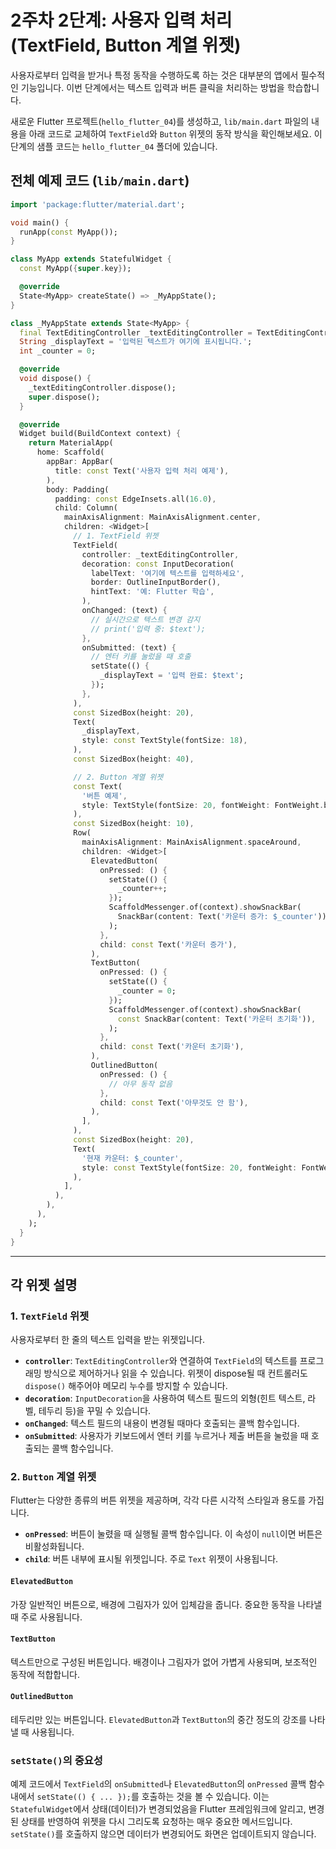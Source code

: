 # 2주차 2단계: 사용자 입력 처리 (TextField, Button 계열 위젯)

사용자로부터 입력을 받거나 특정 동작을 수행하도록 하는 것은 대부분의 앱에서 필수적인 기능입니다. 이번 단계에서는 텍스트 입력과 버튼 클릭을 처리하는 방법을 학습합니다.

새로운 Flutter 프로젝트(`hello_flutter_04`)를 생성하고, `lib/main.dart` 파일의 내용을 아래 코드로 교체하여 `TextField`와 `Button` 위젯의 동작 방식을 확인해보세요. 이 단계의 샘플 코드는 `hello_flutter_04` 폴더에 있습니다.

## 전체 예제 코드 (`lib/main.dart`)

```dart
import 'package:flutter/material.dart';

void main() {
  runApp(const MyApp());
}

class MyApp extends StatefulWidget {
  const MyApp({super.key});

  @override
  State<MyApp> createState() => _MyAppState();
}

class _MyAppState extends State<MyApp> {
  final TextEditingController _textEditingController = TextEditingController();
  String _displayText = '입력된 텍스트가 여기에 표시됩니다.';
  int _counter = 0;

  @override
  void dispose() {
    _textEditingController.dispose();
    super.dispose();
  }

  @override
  Widget build(BuildContext context) {
    return MaterialApp(
      home: Scaffold(
        appBar: AppBar(
          title: const Text('사용자 입력 처리 예제'),
        ),
        body: Padding(
          padding: const EdgeInsets.all(16.0),
          child: Column(
            mainAxisAlignment: MainAxisAlignment.center,
            children: <Widget>[
              // 1. TextField 위젯
              TextField(
                controller: _textEditingController,
                decoration: const InputDecoration(
                  labelText: '여기에 텍스트를 입력하세요',
                  border: OutlineInputBorder(),
                  hintText: '예: Flutter 학습',
                ),
                onChanged: (text) {
                  // 실시간으로 텍스트 변경 감지
                  // print('입력 중: $text');
                },
                onSubmitted: (text) {
                  // 엔터 키를 눌렀을 때 호출
                  setState(() {
                    _displayText = '입력 완료: $text';
                  });
                },
              ),
              const SizedBox(height: 20),
              Text(
                _displayText,
                style: const TextStyle(fontSize: 18),
              ),
              const SizedBox(height: 40),

              // 2. Button 계열 위젯
              const Text(
                '버튼 예제',
                style: TextStyle(fontSize: 20, fontWeight: FontWeight.bold),
              ),
              const SizedBox(height: 10),
              Row(
                mainAxisAlignment: MainAxisAlignment.spaceAround,
                children: <Widget>[
                  ElevatedButton(
                    onPressed: () {
                      setState(() {
                        _counter++;
                      });
                      ScaffoldMessenger.of(context).showSnackBar(
                        SnackBar(content: Text('카운터 증가: $_counter')),
                      );
                    },
                    child: const Text('카운터 증가'),
                  ),
                  TextButton(
                    onPressed: () {
                      setState(() {
                        _counter = 0;
                      });
                      ScaffoldMessenger.of(context).showSnackBar(
                        const SnackBar(content: Text('카운터 초기화')),
                      );
                    },
                    child: const Text('카운터 초기화'),
                  ),
                  OutlinedButton(
                    onPressed: () {
                      // 아무 동작 없음
                    },
                    child: const Text('아무것도 안 함'),
                  ),
                ],
              ),
              const SizedBox(height: 20),
              Text(
                '현재 카운터: $_counter',
                style: const TextStyle(fontSize: 20, fontWeight: FontWeight.bold),
              ),
            ],
          ),
        ),
      ),
    );
  }
}
```

---

## 각 위젯 설명

### 1. `TextField` 위젯

사용자로부터 한 줄의 텍스트 입력을 받는 위젯입니다.

- **`controller`**: `TextEditingController`와 연결하여 `TextField`의 텍스트를 프로그래밍 방식으로 제어하거나 읽을 수 있습니다. 위젯이 dispose될 때 컨트롤러도 `dispose()` 해주어야 메모리 누수를 방지할 수 있습니다.
- **`decoration`**: `InputDecoration`을 사용하여 텍스트 필드의 외형(힌트 텍스트, 라벨, 테두리 등)을 꾸밀 수 있습니다.
- **`onChanged`**: 텍스트 필드의 내용이 변경될 때마다 호출되는 콜백 함수입니다.
- **`onSubmitted`**: 사용자가 키보드에서 엔터 키를 누르거나 제출 버튼을 눌렀을 때 호출되는 콜백 함수입니다.

### 2. `Button` 계열 위젯

Flutter는 다양한 종류의 버튼 위젯을 제공하며, 각각 다른 시각적 스타일과 용도를 가집니다.

- **`onPressed`**: 버튼이 눌렸을 때 실행될 콜백 함수입니다. 이 속성이 `null`이면 버튼은 비활성화됩니다.
- **`child`**: 버튼 내부에 표시될 위젯입니다. 주로 `Text` 위젯이 사용됩니다.

#### `ElevatedButton`

가장 일반적인 버튼으로, 배경에 그림자가 있어 입체감을 줍니다. 중요한 동작을 나타낼 때 주로 사용됩니다.

#### `TextButton`

텍스트만으로 구성된 버튼입니다. 배경이나 그림자가 없어 가볍게 사용되며, 보조적인 동작에 적합합니다.

#### `OutlinedButton`

테두리만 있는 버튼입니다. `ElevatedButton`과 `TextButton`의 중간 정도의 강조를 나타낼 때 사용됩니다.

### `setState()`의 중요성

예제 코드에서 `TextField`의 `onSubmitted`나 `ElevatedButton`의 `onPressed` 콜백 함수 내에서 `setState(() { ... });`를 호출하는 것을 볼 수 있습니다. 이는 `StatefulWidget`에서 상태(데이터)가 변경되었음을 Flutter 프레임워크에 알리고, 변경된 상태를 반영하여 위젯을 다시 그리도록 요청하는 매우 중요한 메서드입니다. `setState()`를 호출하지 않으면 데이터가 변경되어도 화면은 업데이트되지 않습니다.
